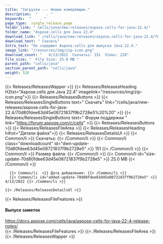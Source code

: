 ```yaml
---
title: "Загрузки --- Новые измеряющие." 
description:  "    . " 
keywords:  "    . " 
page_type:  single_release_page
folder_link: " cells/java/new-releases/aspose.cells-for-java-22.4/"
folder_name: "Aspose.cells для Java 22.4"
download_link: " /cells/java/new-releases/aspose.cells-for-java-22.4/70d80fdee63d45e08721837f9b2728e5"
download_text: " Скачать"
Intro_text: "Он содержит Aspose.cells для выпуска Java 22.4."
image_link: "/resources/img/zip-icon.png"
download_count: "   4/13/2022  Скачатьs: 151  Views: 228"
file_size: "  File Size: 25.0 MB "
parent_path: "cells/java"
section_parent_path: "cells/java"
weight: 328
---
```


{{< Releases/ReleasesWapper >}}
  {{< Releases/ReleasesHeading H2txt="Aspose.cells для Java 22.4" imagelink="/resources/img/zip-icon.png">}}
  {{< Releases/ReleasesButtons >}}
    {{< Releases/ReleasesSingleButtons text=" Скачать" link="/cells/java/new-releases/aspose.cells-for-java-22.4/70d80fdee63d45e08721837f9b2728e5%20%20" >}}
    {{< Releases/ReleasesSingleButtons text=" Форум поддержки " link="https://forum.aspose.com/c/cells" >}}
  {{< Releases/ReleasesButtons >}}
  {{< Releases/ReleasesFileArea >}}
    {{< Releases/ReleasesHeading h4txt="Детали файла">}}
    {{< Releases/ReleasesDetailsUl >}}
            {{< Common/li  >}} Скачатьs: {{< /Common/li >}} 
      {{< Common/li class="downloadcount" id="dwn-update-70d80fdee63d45e08721837f9b2728e5" >}} 151 {{< /Common/li >}} 
      {{< Common/li  >}} Размер файла: {{< /Common/li >}} 
      {{< Common/li id="size-update-70d80fdee63d45e08721837f9b2728e5" >}} 25.0 MB {{< /Common/li >}} 


      {{< Common/li  >}} Дата добавления: {{< /Common/li >}} 
      {{< Common/li id="added-update-70d80fdee63d45e08721837f9b2728e5" >}} 4/13/2022 {{< /Common/li >}} 

    {{< /Releases/ReleasesDetailsUl >}}

  {{< Releases/ReleasesFileFeatures >}}
      <h4>Выпуск заметок</h4><div><a href="https://docs.aspose.com/cells/java/aspose-cells-for-java-22-4-release-notes/">https://docs.aspose.com/cells/java/aspose-cells-for-java-22-4-release-notes/</a></div>
  {{< /Releases/ReleasesFileFeatures >}}
 {{< /Releases/ReleasesFileArea >}}
{{< /Releases/ReleasesWapper >}}


